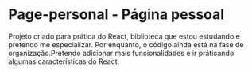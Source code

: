 # Page-personal - Página pessoal


Projeto criado para prática do React, biblioteca que estou estudando e pretendo me especializar. Por enquanto,
o código ainda está na fase de organização.Pretendo adicionar mais funcionalidades e ir práticando algumas características do React.
